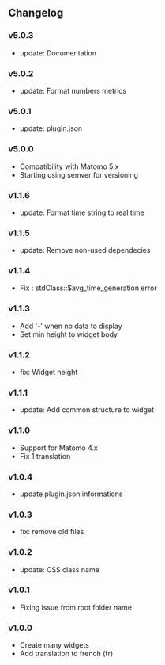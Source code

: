 ## Changelog

### v5.0.3

- update: Documentation

### v5.0.2

- update: Format numbers metrics

### v5.0.1

- update: plugin.json

### v5.0.0

- Compatibility with Matomo 5.x
- Starting using semver for versioning

### v1.1.6

- update: Format time string to real time

### v1.1.5

- update: Remove non-used dependecies

### v1.1.4

- Fix : stdClass::$avg_time_generation error

### v1.1.3

- Add '-' when no data to display
- Set min height to widget body

### v1.1.2

- fix: Widget height

### v1.1.1

- update: Add common structure to widget

### v1.1.0

- Support for Matomo 4.x
- Fix 1 translation

### v1.0.4

- update plugin.json informations

### v1.0.3

- fix: remove old files

### v1.0.2

- update: CSS class name

### v1.0.1

- Fixing issue from root folder name

### v1.0.0

- Create many widgets
- Add translation to french (fr)
